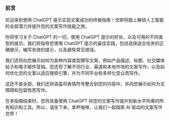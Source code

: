 ### 前言

欢迎来到使用 ChatGPT 提示实现文案成功的终极指南！您即将踏上解锁人工智能的全部潜力并提升您的文案写作技能之旅。

你将学习关于 ChatGPT 的一切，使用 ChatGPT 提示的好处，以及可用的不同类型的提示。我们将指导您使用 ChatGPT 提示的最佳实践，包括选择适合任务的正确提示，编写有效的提示，以及避免常见错误。

我们还将向您展示如何为各种内容类型撰写文案，例如产品描述、标题、社交媒体帖子和电子邮件营销。您还将了解不同行业、渠道和本地市场的文案写作，以及如何优化您的文案以适应搜索引擎，并为不同平台和多样化受众而写作。

这还不是全部，我们还将涵盖将表情符号整合到您的内容中，并向您展示如何为无障碍和包容性而写作。

在本指南结束时，您将具备使用 ChatGPT 将您的文案写作提升到新水平所需的所有知识和工具。所以，请坐下来，拿杯咖啡，让我们一起探索 AI 驱动的文案写作世界！
